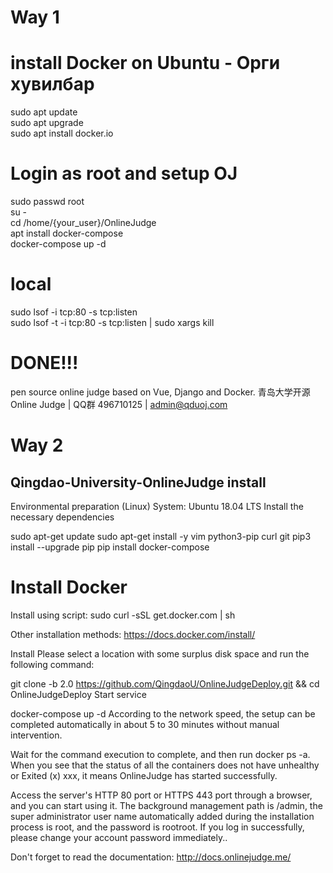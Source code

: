 # Way 1 

# install Docker on Ubuntu - Орги хувилбар

sudo apt update  
sudo apt upgrade  
sudo apt install docker.io  

# Login as root and setup OJ  

sudo passwd root  
su -  
cd /home/{your_user}/OnlineJudge  
apt install docker-compose  
docker-compose up -d  

# local

sudo lsof -i tcp:80 -s tcp:listen  
sudo lsof -t -i tcp:80 -s tcp:listen | sudo xargs kill


# DONE!!!

pen source online judge based on Vue, Django and Docker. 
青岛大学开源 Online Judge | QQ群 496710125 | admin@qduoj.com 

# Way 2
##  Qingdao-University-OnlineJudge install

 Environmental preparation (Linux)
 System: Ubuntu 18.04 LTS
 Install the necessary dependencies

sudo apt-get update
sudo apt-get install -y vim python3-pip curl git
pip3 install --upgrade pip
pip install docker-compose
# Install Docker

 Install using script: sudo curl -sSL get.docker.com | sh

 Other installation methods: https://docs.docker.com/install/

 Install
Please select a location with some surplus disk space and run the following command:

git clone -b 2.0 https://github.com/QingdaoU/OnlineJudgeDeploy.git && cd OnlineJudgeDeploy
Start service

docker-compose up -d
According to the network speed, the setup can be completed automatically in about 5 to 30 minutes without manual intervention.

Wait for the command execution to complete, and then run docker ps -a. When you see that the status of all the containers does not have unhealthy or Exited (x) xxx, it means OnlineJudge has started successfully.

Access the server's HTTP 80 port or HTTPS 443 port through a browser, and you can start using it. The background management path is /admin, the super administrator user name automatically added during the installation process is root, and the password is rootroot. If you log in successfully, please change your account password immediately..

Don't forget to read the documentation: http://docs.onlinejudge.me/
